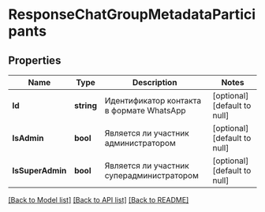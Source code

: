 # ResponseChatGroupMetadataParticipants

## Properties
Name | Type | Description | Notes
------------ | ------------- | ------------- | -------------
**Id** | **string** | Идентификатор контакта в формате WhatsApp | [optional] [default to null]
**IsAdmin** | **bool** | Является ли участник администратором | [optional] [default to null]
**IsSuperAdmin** | **bool** | Является ли участник суперадминистратором | [optional] [default to null]

[[Back to Model list]](../README.md#documentation-for-models) [[Back to API list]](../README.md#documentation-for-api-endpoints) [[Back to README]](../README.md)

